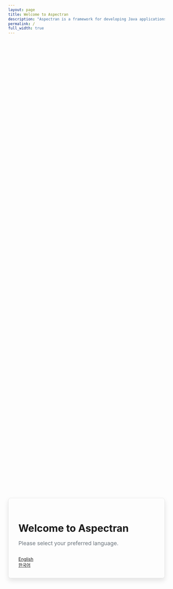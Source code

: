 ```yaml
---
layout: page
title: Welcome to Aspectran
description: "Aspectran is a framework for developing Java applications that can be executed as a standalone server or embedded in other applications."
permalink: /
full_width: true
---
```

<style>
  .language-selector-wrapper {
    display: flex;
    align-items: center;
    justify-content: center;
    min-height: 80vh;
  }
  .language-selector {
    max-width: 500px;
    width: 100%;
    padding: 2rem;
    border: 1px solid #e6e6e6;
    border-radius: 8px;
    box-shadow: 0 8px 16px rgba(0,0,0,0.1);
  }
  .language-selector h1 {
    font-size: 2rem;
    margin-bottom: 0.5rem;
  }
  .language-selector .lead {
    font-size: 1.1rem;
    color: #6c757d;
    margin-bottom: 2rem;
  }
  .button {
    margin-bottom: 1rem;
  }
</style>

<div class="language-selector-wrapper">
  <div class="language-selector text-center">
    <h1>Welcome to Aspectran</h1>
    <p class="lead">Please select your preferred language.</p>
    <div class="grid-x grid-margin-x">
      <div class="cell small-12">
        <a href="/en/" class="button large expanded">English</a>
      </div>
      <div class="cell small-12">
        <a href="/ko/" class="button large expanded">한국어</a>
      </div>
    </div>
  </div>
</div>
